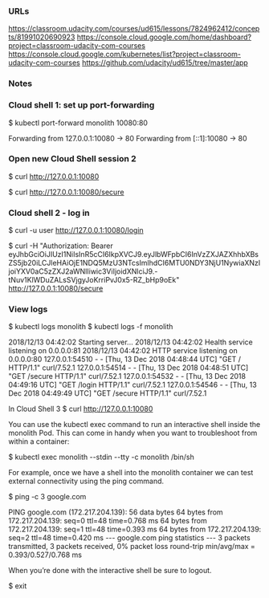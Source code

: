 ### URLs
https://classroom.udacity.com/courses/ud615/lessons/7824962412/concepts/81991020690923
https://console.cloud.google.com/home/dashboard?project=classroom-udacity-com-courses
https://console.cloud.google.com/kubernetes/list?project=classroom-udacity-com-courses
https://github.com/udacity/ud615/tree/master/app

### Notes

### Cloud shell 1: set up port-forwarding
$ kubectl port-forward monolith 10080:80

Forwarding from 127.0.0.1:10080 -> 80
Forwarding from [::1]:10080 -> 80

### Open new Cloud Shell session 2
$ curl http://127.0.0.1:10080

$ curl http://127.0.0.1:10080/secure

### Cloud shell 2 - log in
$ curl -u user http://127.0.0.1:10080/login

$ curl -H "Authorization: Bearer eyJhbGciOiJIUzI1NiIsInR5cCI6IkpXVCJ9.eyJlbWFpbCI6InVzZXJAZXhhbXBsZS5jb20iLCJleHAiOjE1NDQ5MzU3NTcsImlhdCI6MTU0NDY3NjU1NywiaXNzIjoiYXV0aC5zZXJ2aWNlIiwic3ViIjoidXNlciJ9.-tNuv1KlWDuZALsSVjgyJoKrriPvJ0x5-RZ_bHp9oEk" http://127.0.0.1:10080/secure

### View logs
$ kubectl logs monolith
$ kubectl logs -f monolith

2018/12/13 04:42:02 Starting server...
2018/12/13 04:42:02 Health service listening on 0.0.0.0:81
2018/12/13 04:42:02 HTTP service listening on 0.0.0.0:80
127.0.0.1:54510 - - [Thu, 13 Dec 2018 04:48:44 UTC] "GET / HTTP/1.1" curl/7.52.1
127.0.0.1:54514 - - [Thu, 13 Dec 2018 04:48:51 UTC] "GET /secure HTTP/1.1" curl/7.52.1
127.0.0.1:54532 - - [Thu, 13 Dec 2018 04:49:16 UTC] "GET /login HTTP/1.1" curl/7.52.1
127.0.0.1:54546 - - [Thu, 13 Dec 2018 04:49:49 UTC] "GET /secure HTTP/1.1" curl/7.52.1

In Cloud Shell 3
$ curl http://127.0.0.1:10080

You can use the kubectl exec command to run an interactive shell inside the 
monolith Pod. This can come in handy when you want to troubleshoot 
from within a container:

$ kubectl exec monolith --stdin --tty -c monolith /bin/sh

For example, once we have a shell into the monolith container we can test external connectivity using the ping command.

$ ping -c 3 google.com

PING google.com (172.217.204.139): 56 data bytes
64 bytes from 172.217.204.139: seq=0 ttl=48 time=0.768 ms
64 bytes from 172.217.204.139: seq=1 ttl=48 time=0.393 ms
64 bytes from 172.217.204.139: seq=2 ttl=48 time=0.420 ms
--- google.com ping statistics ---
3 packets transmitted, 3 packets received, 0% packet loss
round-trip min/avg/max = 0.393/0.527/0.768 ms

When you’re done with the interactive shell be sure to logout.

$ exit